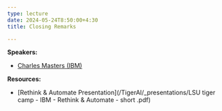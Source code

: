 ```yaml
---
type: lecture
date: 2024-05-24T8:50:00+4:30
title: Closing Remarks

---
```

**Speakers:**
- [Charles Masters (IBM)](https://www.linkedin.com/in/charles-masters-3655b117a/)

**Resources:**

- [Rethink & Automate Presentation](/TigerAI/_presentations/LSU tiger camp - IBM - Rethink & Automate - short .pdf)